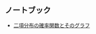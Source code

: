 ## ノートブック
- [二項分布の確率関数とそのグラフ](https://github.com/dep689/dep689.github.io/blob/bf51d8ac64ebc85f8d0d42ed4fb3d23bfe277f07/notebook/plot-binomial-distribution.ipynb)
